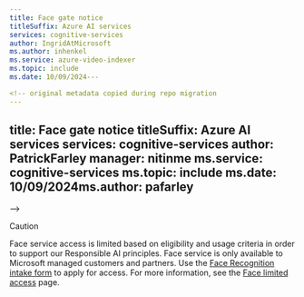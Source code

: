 ```yaml
---
title: Face gate notice
titleSuffix: Azure AI services
services: cognitive-services
author: IngridAtMicrosoft
ms.author: inhenkel
ms.service: azure-video-indexer
ms.topic: include 
ms.date: 10/09/2024---

<!-- original metadata copied during repo migration
---
```

title: Face gate notice
titleSuffix: Azure AI services
services: cognitive-services
author: PatrickFarley
manager: nitinme
ms.service: cognitive-services
ms.topic: include 
ms.date: 10/09/2024ms.author: pafarley
---
-->


> [!CAUTION]
> Face service access is limited based on eligibility and usage criteria in order to support our Responsible AI principles. Face service is only available to Microsoft managed customers and partners. Use the [Face Recognition intake form](https://aka.ms/facerecognition) to apply for access. For more information, see the [Face limited access](/legal/cognitive-services/computer-vision/limited-access-identity?context=%2Fazure%2Fcognitive-services%2Fcomputer-vision%2Fcontext%2Fcontext) page.
